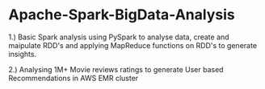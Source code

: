 # Apache-Spark-BigData-Analysis

1.) Basic Spark analysis using PySpark to analyse data, create and maipulate RDD's and applying MapReduce functions on RDD's to generate
insights.

2.) Analysing 1M+ Movie reviews ratings to generate User based Recommendations in AWS EMR cluster
